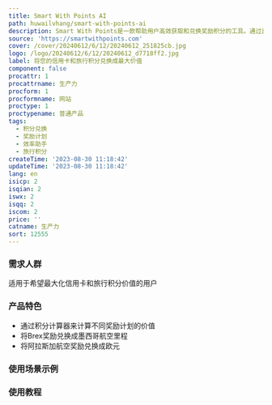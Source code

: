 ```yaml
---
title: Smart With Points AI
path: huwailvhang/smart-with-points-ai
description: Smart With Points是一款帮助用户高效获取和兑换奖励积分的工具。通过比较不同的奖励计划，了解如何预订奖励旅行等，帮助用户最大化积分的价值。
source: 'https://smartwithpoints.com'
cover: /cover/20240612/6/12/20240612_251825cb.jpg
logo: /logo/20240612/6/12/20240612_d7718ff2.jpg
label: 将您的信用卡和旅行积分兑换成最大价值
component: false
procattr: 1
procattrname: 生产力
procform: 1
procformname: 网站
proctype: 1
proctypename: 普通产品
tags:
  - 积分兑换
  - 奖励计划
  - 效率助手
  - 旅行积分
createTime: '2023-08-30 11:18:42'
updateTime: '2023-08-30 11:18:42'
lang: en
isicp: 2
isqian: 2
iswx: 2
isqq: 2
iscom: 2
price: ''
catname: 生产力
sort: 12555
---
```




### 需求人群
适用于希望最大化信用卡和旅行积分价值的用户

### 产品特色
- 通过积分计算器来计算不同奖励计划的价值
- 将Brex奖励兑换成墨西哥航空里程
- 将阿拉斯加航空奖励兑换成欧元

### 使用场景示例


### 使用教程


  
